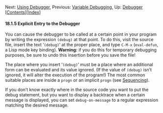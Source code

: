 

Next: [Using Debugger](Using-Debugger.html), Previous: [Variable Debugging](Variable-Debugging.html), Up: [Debugger](Debugger.html)   \[[Contents](index.html#SEC_Contents "Table of contents")]\[[Index](Index.html "Index")]

#### 18.1.5 Explicit Entry to the Debugger

You can cause the debugger to be called at a certain point in your program by writing the expression `(debug)` at that point. To do this, visit the source file, insert the text ‘`(debug)`’ at the proper place, and type `C-M-x` (`eval-defun`, a Lisp mode key binding). **Warning:** if you do this for temporary debugging purposes, be sure to undo this insertion before you save the file!

The place where you insert ‘`(debug)`’ must be a place where an additional form can be evaluated and its value ignored. (If the value of `(debug)` isn’t ignored, it will alter the execution of the program!) The most common suitable places are inside a `progn` or an implicit `progn` (see [Sequencing](Sequencing.html)).

If you don’t know exactly where in the source code you want to put the debug statement, but you want to display a backtrace when a certain message is displayed, you can set `debug-on-message` to a regular expression matching the desired message.
